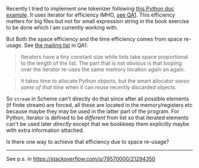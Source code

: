 Recently I tried to implement one tokenizer following [this Python doc example][1]. It uses iterator for efficiency IMHO, [see QA1][2]. This efficiency matters for big files but not for small expression string in the book exercise to be done which I am currently working with.

But Both the space efficiency and the time efficiency comes from space re-usage. See [the mailing list][3] in QA1.
> Iterators have a tiny constant size while lists take space proportional to the length of the list. The part that is not obvious is that looping over the iterator re-uses the same memory location again an again.

> It takes time to allocate Python objects, but the smart allocator *saves some of that time* when it can *reuse* recently discarded objects.

So `stream` in Scheme can't directly do that since after all possible elements (if finite stream) are forced, all these are  located in the memory/registers etc because maybe they may be used in the latter part of the program. For Python, iterator is defined to be *different* from list so that iterated elements can't be used later *directly* except that we bookkeep them explicitly maybe with extra information attached.

Is there one way to achieve that efficiency due to space re-usage?

  [1]: https://docs.python.org/3/library/re.html#writing-a-tokenizer
  [2]: https://stackoverflow.com/a/631619/21294350
  [3]: https://web.archive.org/web/20220324173409/https://markmail.org/message/t2a6tp33n5lddzvy
  [4]: https://srfi.schemers.org/srfi-115/srfi-115.html#proc-regexp-fold
  [5]: https://docs.racket-lang.org/reference/regexp.html#%28part._.Regexp_.Matching%29
  [6]: https://srfi.schemers.org/srfi-115/srfi-115.html#proc-regexp-partition

---

See p.s. in https://stackoverflow.com/q/79570000/21294350
